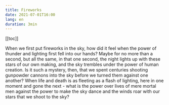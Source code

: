 ```yaml
---
title: Fireworks 
date: 2021-07-01T16:00
lang: en
duration: 3min
---
```


[[toc]]

When we first put fireworks in the sky, how did it feel when the power of thunder and lighting first fell into our hands? Maybe for no more than a second, but all the same, in that one second, the night lights up with these stars of our own making, and the sky trembles under the power of human creation. Is it such a mystery, then, that we spent centuries shooting gunpowder cannons into the sky before we turned them against one another? When life and death is as fleeting as a flash of lighting, here in one moment and gone the next - what is the power over lives of mere mortal men against the power to make the sky dance and the winds roar with our stars that we shoot to the sky?